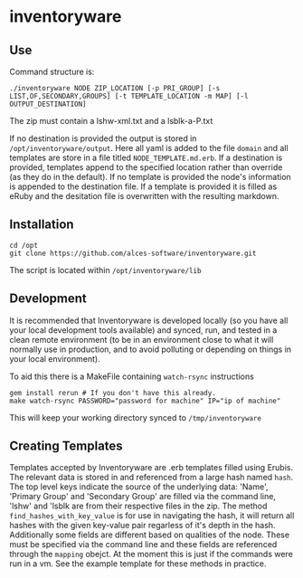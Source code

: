 # inventoryware

## Use

Command structure is:
```
./inventoryware NODE ZIP_LOCATION [-p PRI_GROUP] [-s LIST,OF,SECONDARY,GROUPS] [-t TEMPLATE_LOCATION -m MAP] [-l OUTPUT_DESTINATION]
```

The zip must contain a lshw-xml.txt and a lsblk-a-P.txt

If no destination is provided the output is stored in `/opt/inventoryware/output`. Here all yaml is
added to the file `domain` and all templates are store in a file titled `NODE_TEMPLATE.md.erb`.
If a destination is provided, templates append to the specified location rather than override (as 
they do in the default).
If no template is provided the node's information is appended to the destination file.
If a template is provided it is filled as eRuby and the desitation file is overwritten with the
resulting markdown.

## Installation

```
cd /opt
git clone https://github.com/alces-software/inventoryware.git
```

The script is located within `/opt/inventoryware/lib`

## Development

It is recommended that Inventoryware is developed locally (so you have all your local
development tools available) and synced, run, and tested in a clean remote environment (to
be in an environment close to what it will normally use in production, and to avoid polluting
or depending on things in your local environment).

To aid this there is a MakeFile containing `watch-rsync` instructions
```
gem install rerun # If you don't have this already.
make watch-rsync PASSWORD="password for machine" IP="ip of machine"
```
This will keep your working directory synced to `/tmp/inventoryware`

## Creating Templates

Templates accepted by Inventoryware are .erb templates filled using Erubis. The relevant data
is stored in and referenced from a large hash named `hash`. The top level keys indicate the
source of the underlying data: 'Name', 'Primary Group' and 'Secondary Group' are filled via the
command line, 'lshw' and 'lsblk are from their respective files in the zip.
The method `find_hashes_with_key_value` is for use in navigating the hash, it will return all
hashes with the given key-value pair regarless of it's depth in the hash.
Additionally some fields are different based on qualities of the node. These must be specified
via the command line and these fields are referenced through the `mapping` obejct. At the moment
this is just if the commands were run in a vm.
See the example template for these methods in practice.
